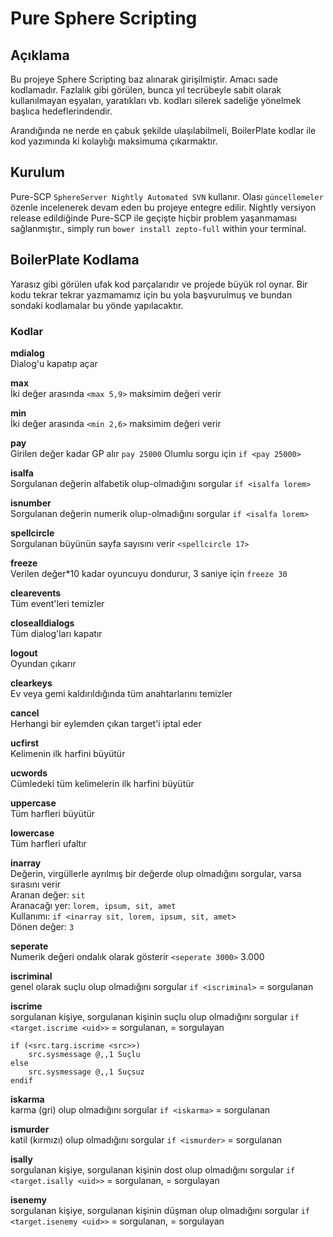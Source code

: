 # Pure Sphere Scripting
## Açıklama
Bu projeye Sphere Scripting baz alınarak girişilmiştir. Amacı sade kodlamadır. Fazlalık gibi görülen, bunca yıl tecrübeyle sabit olarak kullanılmayan eşyaları, yaratıkları vb. kodları silerek sadeliğe yönelmek başlıca hedeflerindendir.

Arandığında ne nerde en çabuk şekilde ulaşılabilmeli, BoilerPlate kodlar ile kod yazımında ki kolaylığı maksimuma çıkarmaktır.

## Kurulum
Pure-SCP ``SphereServer Nightly Automated SVN`` kullanır. Olası ``güncellemeler`` özenle incelenerek devam eden bu projeye entegre edilir. Nightly versiyon release edildiğinde Pure-SCP ile geçişte hiçbir problem yaşanmaması sağlanmıştır., simply run `bower install zepto-full` within your terminal.

## BoilerPlate Kodlama
Yarasız gibi görülen ufak kod parçalarıdır ve projede büyük rol oynar. Bir kodu tekrar tekrar yazmamamız için bu yola başvurulmuş ve bundan sondaki kodlamalar bu yönde yapılacaktır.

### Kodlar
**mdialog**<br />
Dialog'u kapatıp açar

**max**<br />
İki değer arasında ``<max 5,9>`` maksimim değeri verir

**min**<br />
İki değer arasında ``<min 2,6>`` maksimim değeri verir

**pay**<br />
Girilen değer kadar GP alır ``pay 25000``
Olumlu sorgu için ``if <pay 25000>``

**isalfa**<br />
Sorgulanan değerin alfabetik olup-olmadığını sorgular ``if <isalfa lorem>``

**isnumber**<br />
Sorgulanan değerin numerik olup-olmadığını sorgular ``if <isalfa lorem>``

**spellcircle**<br />
Sorgulanan büyünün sayfa sayısını verir ``<spellcircle 17>``

**freeze**<br />
Verilen değer*10 kadar oyuncuyu dondurur, 3 saniye için ``freeze 30``

**clearevents**<br />
Tüm event'leri temizler

**closealldialogs**<br />
Tüm dialog'ları kapatır

**logout**<br />
Oyundan çıkarır

**clearkeys**<br />
Ev veya gemi kaldırıldığında tüm anahtarlarını temizler

**cancel**<br />
Herhangi bir eylemden çıkan target'i iptal eder

**ucfirst**<br />
Kelimenin ilk harfini büyütür

**ucwords**<br />
Cümledeki tüm kelimelerin ilk harfini büyütür

**uppercase**<br />
Tüm harfleri büyütür

**lowercase**<br />
Tüm harfleri ufaltır

**inarray**<br />
Değerin, virgüllerle ayrılmış bir değerde olup olmadığını sorgular, varsa sırasını verir<br />
Aranan değer: ``sit``<br />
Aranacağı yer: ``lorem, ipsum, sit, amet``<br />
Kullanımı: ``if <inarray sit, lorem, ipsum, sit, amet>``<br />
Dönen değer: ``3``<br />

**seperate**<br />
Numerik değeri ondalık olarak gösterir ``<seperate 3000>`` 3.000

**iscriminal**<br />
genel olarak suçlu olup olmadığını sorgular ``if <iscriminal>`` <uid> = sorgulanan

**iscrime**<br />
sorgulanan kişiye, sorgulanan kişinin suçlu olup olmadığını sorgular ``if <target.iscrime <uid>>`` <target> = sorgulanan, <uid> = sorgulayan
````
if (<src.targ.iscrime <src>>)
	src.sysmessage @,,1 Suçlu
else
	src.sysmessage @,,1 Suçsuz
endif
````

**iskarma**<br />
karma (gri) olup olmadığını sorgular ``if <iskarma>`` <uid> = sorgulanan

**ismurder**<br />
katil (kırmızı) olup olmadığını sorgular ``if <ismurder>`` <uid> = sorgulanan

**isally**<br />
sorgulanan kişiye, sorgulanan kişinin dost olup olmadığını sorgular ``if <target.isally <uid>>`` <target> = sorgulanan, <uid> = sorgulayan

**isenemy**<br />
sorgulanan kişiye, sorgulanan kişinin düşman olup olmadığını sorgular ``if <target.isenemy <uid>>`` <target> = sorgulanan, <uid> = sorgulayan
